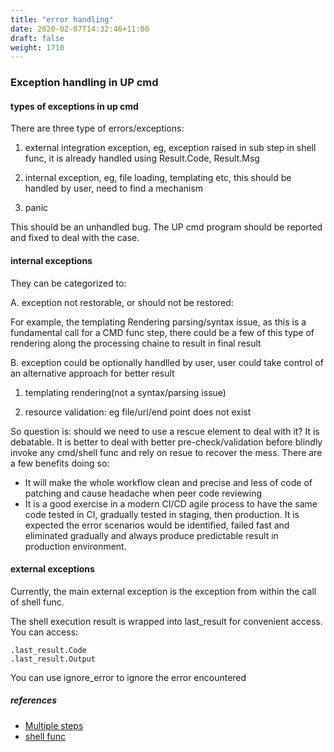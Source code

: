 ```yaml
---
title: "error handling"
date: 2020-02-07T14:32:46+11:00
draft: false
weight: 1710
---
```


### Exception handling in UP cmd

#### types of exceptions in up cmd

There are three type of errors/exceptions:

1. external integration exception, eg, exception raised in sub step in shell func, it is already handled using Result.Code, Result.Msg

2. internal exception, eg, file loading, templating etc, this should be handled by user, need to find a mechanism

3. panic 

This should be an unhandled bug. The UP cmd program should be reported and fixed to deal with the case.


#### internal exceptions

They can be categorized to:

A. exception not restorable, or should not be restored:

For example, the templating Rendering parsing/syntax issue, as this is a fundamental call for a CMD func step, there could be a few of this type of rendering along the processing chaine to result in final result

B. exception could be optionally handlled by user, user could take control of an alternative approach for better result

1. templating rendering(not a syntax/parsing issue)

2. resource validation: eg file/url/end point does not exist

So question is: should we need to use a rescue element to deal with it? It is debatable. It is better to deal with better pre-check/validation before blindly invoke any cmd/shell func and rely on resue to recover the mess. There are a few benefits doing so:

* It will make the whole workflow clean and precise and less of code of patching and cause headache when peer code reviewing
* It is a good exercise in a modern CI/CD agile process to have the same code tested in CI, gradually tested in staging, then production. It is expected the error scenarios would be identified, failed fast and eliminated gradually and always produce predictable result in production environment. 

#### external exceptions

Currently, the main external exception is the exception from within the call of shell func.

The shell execution result is wrapped into last_result for convenient access. You can access:

```
.last_result.Code 
.last_result.Output 
``` 

You can use ignore_error to ignore the error encountered

##### references

* [Multiple steps](../../shell-func/c0052/)
* [shell func](../../quick-start/c0002/)